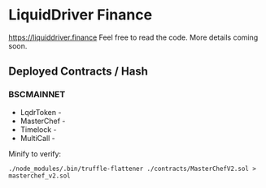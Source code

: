 # LiquidDriver Finance

https://liquiddriver.finance Feel free to read the code. More details coming soon.

## Deployed Contracts / Hash

### BSCMAINNET

- LqdrToken - 
- MasterChef - 
- Timelock - 
- MultiCall - 

Minify to verify:
```
./node_modules/.bin/truffle-flattener ./contracts/MasterChefV2.sol > masterchef_v2.sol
```